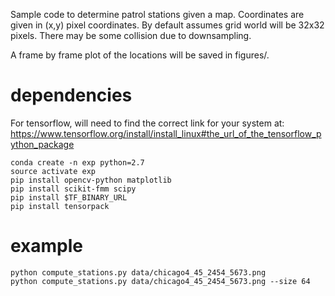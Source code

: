 Sample code to determine patrol stations given a map.
Coordinates are given in (x,y) pixel coordinates.
By default assumes grid world will be 32x32 pixels. There may be some collision due to downsampling.

A frame by frame plot of the locations will be saved in figures/.

# dependencies

For tensorflow, will need to find the correct link for your system at:
https://www.tensorflow.org/install/install_linux#the_url_of_the_tensorflow_python_package

```
conda create -n exp python=2.7
source activate exp
pip install opencv-python matplotlib
pip install scikit-fmm scipy 
pip install $TF_BINARY_URL
pip install tensorpack
```


# example

```
python compute_stations.py data/chicago4_45_2454_5673.png 
python compute_stations.py data/chicago4_45_2454_5673.png --size 64
```


